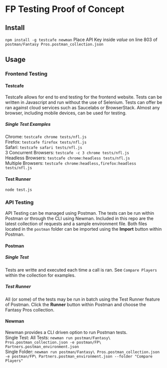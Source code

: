 # FP Testing Proof of Concept  
## Install
`npm install -g testcafe newman`
Place API Key inside *value* on line 803 of `postman/Fantasy Pros.postman_collection.json`  
## Usage  
### Frontend Testing
#### Testcafe
Testcafe allows for end to end testing for the frontend website. Tests can be written in Javascript and run without the use of Selenium. Tests can offer be ran against cloud services such as Saucelabs or BrowserStack. Almost any browser, including mobile devices, can be used for testing.  
##### Single Test Examples  
Chrome: `testcafe chrome tests/nfl.js`  
Firefox: `testcafe firefox tests/nfl.js`  
Safari: `testcafe safari tests/nfl.js `  
3 Concurrent Browsers: `testcafe -c 3 chrome tests/nfl.js`  
Headless Browsers: `testcafe chrome:headless tests/nfl.js`    
Multiple Browsers:  `testcafe chrome:headless,firefox:headless tests/nfl.js`  
#### Test Runner  
`node test.js`  
### API Testing  
API Testing can be managed using Postman. The tests can be run within Postman or through the CLI using Newman.  Included in this repo are the latest collection of requests and a sample environment file. Both files located in the `postman` folder can be imported using the **Import** button within Postman.  
#### Postman
##### Single Test
Tests are writte and executed each time a call is ran. See `Compare Players` within the collection for examples.  
##### Test Runner
All (or some) of the tests may be run in batch using the Test Runner feature of Postman. Click the **Runner** button within Postman and choose the Fantasy Pros collection.  
#### Newman
Newman provides a CLI driven option to run Postman tests.  
Single Test: 
All Tests: `newman run postman/Fantasy\ Pros.postman_collection.json -e postman/FP\ Partners.postman_environment.json`  
Single Folder: `newman run postman/Fantasy\ Pros.postman_collection.json -e postman/FP\ Partners.postman_environment.json --folder "Compare Players"
`  
